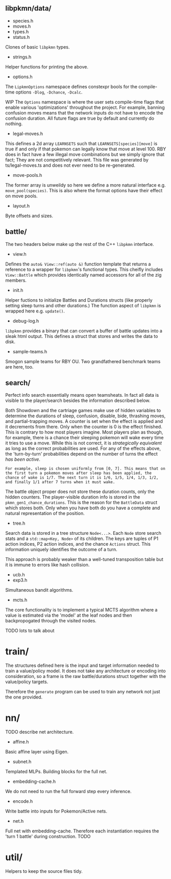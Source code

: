 ## libpkmn/data/

* species.h
* moves.h
* types.h
* status.h

Clones of basic `libpkmn` types.

* strings.h

Helper functions for printing the above.

* options.h

The `LipkmnOptions` namespace defines constexpr bools for the compile-time options `-Dlog`, `-Dchance`, `-Dcalc`.


WIP
The `Options` namespace is where the user sets compile-time flags that enable various 'optimizations' throughout the project. For example, banning confusion moves means that the network inputs do not have to encode the confusion duration. All future flags are true by default and currently do nothing.

* legal-moves.h

This defines a 2d array `LEARNSETS` such that `LEARNSETS[species][move]` is true if and only if that pokemon can legally know that move at level 100. RBY does in fact have a few illegal move combinations but we simply ignore that fact; They are not competitively relevant. This file was generated by ts/legal-moves.ts and does not ever need to be re-generated.

* move-pools.h

The former array is unweildy so here we define a more natural interface e.g. `move_pool(species)`. This is also where the format options have their effect on move pools.

* layout.h

Byte offsets and sizes.

## battle/

The two headers below make up the rest of the C++ `libpkmn` interface.

* view.h

Defines the `auto& View::ref(auto &)` function template that returns a reference to a wrapper for `libpkmn`'s functional types. This cheifly includes `View::Battle` which provides identically named accessors for all of the zig members.

* init.h

Helper fuctions to initialize Battles and Durations structs (like properly setting sleep turns and other durations.) The function aspect of `libpkmn` is wrapped here e.g. `update()`.

* debug-log.h

`libpkmn` provides a binary that can convert a buffer of battle updates into a sleak html output. This defines a struct that stores and writes the data to disk.

* sample-teams.h

Smogon sample teams for RBY OU. Two grandfathered benchmark teams are here, too.

## search/

Perfect info search essentially means open teamsheats. In fact all data is visible to the player/search besides the information described below.

Both Showdown and the cartriage games make use of hidden variables to determine the durations of sleep, confusion, disable, bide, thrashing moves, and partial-trapping moves. A counter is set when the effect is applied and it decrements from there. Only when the counter is 0 is the effect finished.
This is contrary to how most players imagine. Most players plan as though, for example, there is a chance their sleeping pokemon will wake every time it tries to use a move. While this is not correct, it is *strategically equivalent* as long as the correct probabilities are used. For any of the effects above, the 'turn-by-turn' probabilities depend on the number of turns the effect *has been active*.

```
For example, sleep is chosen uniformly from [0, 7]. This means that on the first turn a pokemon moves after sleep has been applied, the chance of wake is 1/7. The next turn it is 1/6, 1/5, 1/4, 1/3, 1/2, and finally 1/1 after 7 turns when it must wake.
```

The battle object proper does not store these duration counts, only the hidden counters. The player-visible duration info is stored in the `pkmn_gen1_chance_durations`. This is the reason for the `BattleData` struct which stores both. Only when you have both do you have a complete and natural representation of the position.

* tree.h

Search data is stored in a tree structure `Node<...>`. Each `Node` store search stats and a `std::map<Key, Node>` of its children. The keys are tuples of P1 action indices, P2 action indices, and the chance `Actions` struct. This information uniquely identifies the outcome of a turn.

This approach is probably weaker than a well-tuned transposition table but it is immune to errors like hash collision. 

* ucb.h
* exp3.h

Simultaneous bandit algorithms.

* mcts.h

The core functionality is to implement a typical MCTS algorithm where a value is estimated via the 'model' at the leaf nodes and then backpropogated through the visited nodes.

TODO lots to talk about


# train/

The structures defined here is the input and target information needed to train a value/policy model. It does not take any architecture or encoding into consideration, so a frame is the raw battle/durations struct together with the value/policy targets.

Therefore the `generate` program can be used to train any network not just the one provided.

# nn/

TODO describe net architecture.

* affine.h

Basic affine layer using Eigen.

* subnet.h

Templated MLPs. Building blocks for the full net.

* embedding-cache.h

We do not need to run the full forward step every inference.

* encode.h

Write battle into inputs for Pokemon/Active nets.

* net.h

Full net with embedding-cache. Therefore each instantiation requires the 'turn 1 battle' during construction. TODO

# util/

Helpers to keep the source files tidy.